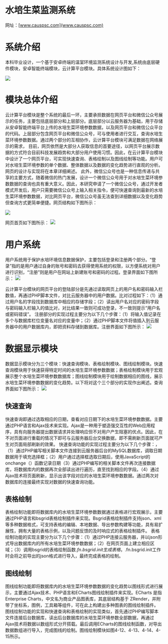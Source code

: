 # 水培生菜监测系统
网址：[www.causpsc.com](www.causpsc.com)


# 系统介绍
本科毕业设计，一个基于安卓终端的温室环境监测系统设计与开发,系统由底层硬件模块，安卓智能终端模块，云计算平台模块。具体系统设计图如下：

![](pic/system.png)


# 模块总体介绍
云计算平台模块是整个系统的最后一环，主要承担数据在网页平台和微信公众号展示的任务，主要包括底层部分和上层部分。底层部分以云服务器为基础，用于存储从安卓智能终端平台上传的水培生菜环境参数数据，以及网页平台和微信公众平台的代码。上层部分包含网页平台和微信公众号，可与使用者进行交互，查询水培生菜环境参数数据。通过两个部分的互相协作，云计算平台模块可满足数据在网络展示的需求，
目前，网页依然是大部分人获取信息的首要途径，以网页平台展示数据的方式符合目前科技发展趋势和大部分用户使用习惯。因此，在云计算平台模块中设计了一个网页平台，可实现快速查询、表格绘制以及图线绘制等功能。用户可对水培生菜环境参数的单个数据、整体数据以及数据的变化趋势进行直观的分析。网页的设计与实现将在本章详细阐述。
此外，微信公众号也是一种信息传递与共享的主要方式，随着微信的热门发展，设计一个微信公众号用于对水培生菜环境参数数据的查询也具有重大意义。因此，本研究申请了一个微信公众号，通过开发者模式开发后，用户只需要微信公众号上输入相关指令，便可快速查询到最新的水培生菜环境参数数据，对比网页平台，微信公众号虽无法查到详细数据以及变化趋势但查询方式更简单便捷。网页结构如下图所示：

![](pic/jiagou.png)

网页首页如下图所示：
![](pic/shouye.png)
# 用户系统
用户系统用于保护水培环境信息数据保护，主要包括登录和注册两个部分。“登录”指的是用户通过自身的账号和密码去获得使用系统的权限，以方便系统对用户进行识别，“注册”则是用户在网站上新建账号和密码的过程。登录界面如下图所示：
![](pic/denglu.png)

云计算平台模块的网页平台的登陆部分是先通过读取网页上的用户名和密码输入栏数值，再通过PHP脚本文件，对比云服务器中的用户数据。比对过程如下：（1）通过用户名的字段找到数据库中相应的存储字段；（2）读出用户名对应的密码字段与密码输入栏输入的值比对，对比结果一致则可成功登录，不一致则提示“用户名或密码错误”。
注册部分的实现过程主要分为以下几个步骤：（1）将输入值记录在多个与数据库栏位变量名对应的变量中；（2）通过PHP脚本文件将值插入到云服务器中的用户数据库内，即把资料存储到数据库。注册界面如下图所示：
![](pic/zhuce.png)


# 数据显示模块
数据显示模块分为三个模块：快速查询模块、表格绘制模块、图线绘制模块。快速查询模块用于快速获得特定时间的水培生菜环境参数数据；表格绘制模块用于宏观展示整个水培生菜环境参数数据库；图线绘制模块用于绘制数据相应的图线，展示水培生菜环境参数数据的变化趋势。以下将对这个三个部分的实现作出阐述。查询界面如下图所示：
![](pic/shuju.png)

## 快速查询
快速查询即通过选取相应的日期，查看对应日期下的水培生菜环境参数数据。主要通过PHP语言和Ajax技术来实现。Ajax是一种用于塑造强交互性的Web应用程序，具有向服务器提出数据请求并处理响应但不对用户产生阻塞的优点。因此，在不对页面进行重载的情况下即可与云服务器后台交换数据，即不需刷新页面就可产生对页面局部刷新的效果。
快速查询功能的实现过程主要分为以下几个步骤：，（1）通过PHP编写相关脚本文件连接到云服务器后台的MySQL数据库，调取日期数据用于填充选择框；（2）用户通过选择框选取日期后，使用JavaScript的onchange（）函数记录日期（3）通过PHP编写的相关脚本文件再次连接数据库，将数据库内的数据再次全部读出进行遍历，直至找到相应的字段。（4）通过Ajax技术将页面刷新，显示出该字段对应的水培生菜环境参数数据。通过两次对数据库的连接最终实现对数据的快速查询功能。


## 表格绘制
表格绘制功能即将数据库内的水培生菜环境参数数据通过表格进行宏观展示，主要通过PHP语言和bsgrid表格绘制插件来实现。Bsgrid表格绘制插件支持json、xml等多种数据格式，可支持表格的编辑、本地数据、导出参数构建等功能，具有易扩展性，拥有大量的表格示例，以及问题反馈的及时响应式的表格绘制插件。
表格绘制功能的实现主要分为以下几个步骤：（1）通过PHP连接云服务器，并以json形式导出数据库内的所有水培生菜环境参数数据；（2）在网页页面上建立相应区域；（3）调用bsgrid的表格绘制函数$.fn.bsgrid.init生成表格，$.fn.bsgrid.init工作时会将之前导出的json格式进行导入，最终完成表格的绘制。


## 图线绘制
图线绘制功能即将数据库内的水培生菜环境参数数据的变化趋势以图线形式进行展示，主要通过Ajax技术、PHP语言和ECharts图线绘制插件来实现。ECharts 是指 Enterprise Charts，中文名为商业产品图表库，其底层结构基于 ZRender，并附带了坐标系，图例，工具箱等组件，可在此上构建出多种图表的图线绘制插件。
图线绘制功能的实现和快速查询和表格绘制的实现类似，首先通过PHP编写脚本文件连接后台数据库，读出后台数据库的水培生菜环境参数全部数据，再通过Ajax技术将数据以数组形式分开搭载。最后调用ECharts的图线绘制函数，对导出数据数组进行导入，完成图线的绘制。图线绘制模块如图4-12、4-13、4-14、4-15所示。



